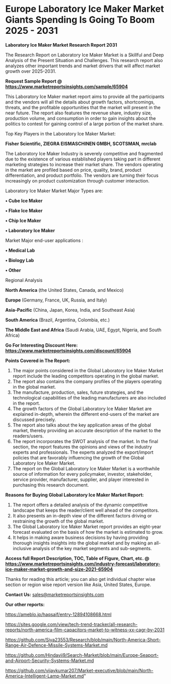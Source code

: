 # Europe Laboratory Ice Maker Market Giants Spending Is Going To Boom 2025 - 2031

<strong>Laboratory Ice Maker Market Research Report 2031</strong>

The Research Report on Laboratory Ice Maker Market is a Skillful and Deep Analysis of the Present Situation and Challenges. This research report also analyzes other important trends and market drivers that will affect market growth over 2025-2031.

<strong>Request Sample Report @ <a href=https://www.marketreportsinsights.com/sample/65904>https://www.marketreportsinsights.com/sample/65904</a></strong>

This Laboratory Ice Maker market report aims to provide all the participants and the vendors will all the details about growth factors, shortcomings, threats, and the profitable opportunities that the market will present in the near future. The report also features the revenue share, industry size, production volume, and consumption in order to gain insights about the politics to contest for gaining control of a large portion of the market share.

Top Key Players in the Laboratory Ice Maker Market:

<strong>Fisher Scientific, ZIEGRA EISMASCHINEN GMBH, SCOTSMAN, mrclab</strong>

The Laboratory Ice Maker Industry is severely competitive and fragmented due to the existence of various established players taking part in different marketing strategies to increase their market share. The vendors operating in the market are profiled based on price, quality, brand, product differentiation, and product portfolio. The vendors are turning their focus increasingly on product customization through customer interaction.

Laboratory Ice Maker Market Major Types are:

<strong>• Cube Ice Maker

• Flake Ice Maker

• Chip Ice Maker

• Laboratory Ice Maker</strong>

Market Major end-user applications :

<strong>• Medical Lab

• Biology Lab

• Other</strong>

Regional Analysis

</u><strong><b>North America</b></strong> (the United States, Canada, and Mexico)

<strong><b>Europe </b></strong>(Germany, France, UK, Russia, and Italy)

<strong><b>Asia-Pacific</b></strong> (China, Japan, Korea, India, and Southeast Asia)

<strong><b>South America</b></strong> (Brazil, Argentina, Colombia, etc.)

<strong><b>The Middle East and Africa</b></strong> (Saudi Arabia, UAE, Egypt, Nigeria, and South Africa)

<strong>Go For Interesting Discount Here: <a href=https://www.marketreportsinsights.com/discount/65904>https://www.marketreportsinsights.com/discount/65904</a></strong>

<strong>Points Covered in The Report:</strong>
<ol>
  <li>The major points considered in the Global Laboratory Ice Maker Market report include the leading competitors operating in the global market.</li>
  <li>The report also contains the company profiles of the players operating in the global market.</li>
  <li>The manufacture, production, sales, future strategies, and the technological capabilities of the leading manufacturers are also included in the report.</li>
  <li>The growth factors of the Global Laboratory Ice Maker Market are explained in-depth, wherein the different end-users of the market are discussed precisely.</li>
  <li>The report also talks about the key application areas of the global market, thereby providing an accurate description of the market to the readers/users.</li>
  <li>The report incorporates the SWOT analysis of the market. In the final section, the report features the opinions and views of the industry experts and professionals. The experts analyzed the export/import policies that are favorably influencing the growth of the Global Laboratory Ice Maker Market.</li>
  <li>The report on the Global Laboratory Ice Maker Market is a worthwhile source of information for every policymaker, investor, stakeholder, service provider, manufacturer, supplier, and player interested in purchasing this research document.</li>
</ol>
<strong>Reasons for Buying Global Laboratory Ice Maker Market Report:</strong>

<ol>
  <li>The report offers a detailed analysis of the dynamic competitive landscape that keeps the reader/client well ahead of the competitors.</li>
  <li>It also presents an in-depth view of the different factors driving or restraining the growth of the global market.</li>
  <li>The Global Laboratory Ice Maker Market report provides an eight-year forecast evaluated on the basis of how the market is estimated to grow.</li>
  <li>It helps in making aware business decisions by having providing thorough insights insights into the global market and by making an all-inclusive analysis of the key market segments and sub-segments.</li>
</ol>
<strong>Access full Report Description, TOC, Table of Figure, Chart, etc. @ <a href=https://www.marketreportsinsights.com/industry-forecast/laboratory-ice-maker-market-growth-and-size-2021-65904>https://www.marketreportsinsights.com/industry-forecast/laboratory-ice-maker-market-growth-and-size-2021-65904</a></strong>


Thanks for reading this article; you can also get individual chapter wise section or region wise report version like Asia, United States, Europe.

<strong>Contact Us:</strong>
sales@marketreportsinsights.com

<strong>Our other reports:</strong>

<a href=https://ameblo.jp/haqsaif/entry-12894108668.html>https://ameblo.jp/haqsaif/entry-12894108668.html</a>

<a href=https://sites.google.com/view/tech-trend-tracker/all-research-reports/north-america-film-capacitors-market-to-witness-xx-cagr-by-2031>https://sites.google.com/view/tech-trend-tracker/all-research-reports/north-america-film-capacitors-market-to-witness-xx-cagr-by-2031</a>

<a href=https://github.com/Siya23553/Research/blob/main/North-America-Short-Range-Air-Defence-Missile-Systems-Market.md>https://github.com/Siya23553/Research/blob/main/North-America-Short-Range-Air-Defence-Missile-Systems-Market.md</a>

<a href=https://github.com/Hindavii9/Search-Market/blob/main/Europe-Seaport-and-Airport-Security-Systems-Market.md>https://github.com/Hindavii9/Search-Market/blob/main/Europe-Seaport-and-Airport-Security-Systems-Market.md</a>

<a href=https://github.com/vijaykumar207/Market-executive/blob/main/North-America-Intelligent-Lamp-Market.md>https://github.com/vijaykumar207/Market-executive/blob/main/North-America-Intelligent-Lamp-Market.md</a>"
